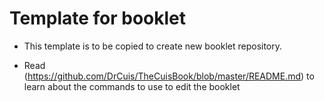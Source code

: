 # Template for booklet


- This template is to be copied to create new booklet repository.

- Read (https://github.com/DrCuis/TheCuisBook/blob/master/README.md) to learn about the commands to use to edit the booklet
